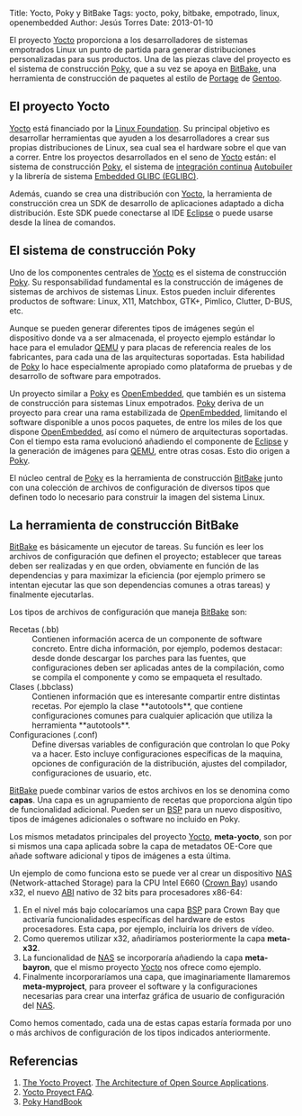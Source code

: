 Title: Yocto, Poky y BitBake
Tags: yocto, poky, bitbake, empotrado, linux, openembedded
Author: Jesús Torres
Date: 2013-01-10

El proyecto [Yocto] proporciona a los desarrolladores de sistemas empotrados
Linux un punto de partida para generar distribuciones personalizadas para
sus productos. Una de las piezas clave del proyecto es el sistema de
construcción [Poky], que a su vez se apoya en [BitBake], una herramienta de
construcción de paquetes al estilo de
[Portage](http://es.wikipedia.org/wiki/Portage_(software)) de
[Gentoo](http://www.gentoo.org/).

## El proyecto Yocto

[Yocto] está financiado por la [Linux Foundation](http://www.linuxfoundation.org/).
Su principal objetivo es desarrollar herramientas que ayuden a los desarrolladores
a crear sus propias distribuciones de Linux, sea cual sea el hardware sobre el que
van a correr. Entre los proyectos desarrollados en el seno de [Yocto] están:
el sistema de construcción [Poky], el sistema de
[integración continua](http://es.wikipedia.org/wiki/Integraci%C3%B3n_continua)
[Autobuiler](http://autobuilder.yoctoproject.org/) y la librería de sistema
[Embedded GLIBC (EGLIBC)](http://www.eglibc.org/).

Además, cuando se crea una distribución con [Yocto], la herramienta de construcción
crea un SDK de desarrollo de aplicaciones adaptado a dicha distribución. Este
SDK puede conectarse al IDE [Eclipse] o puede usarse desde la línea de comandos.

## El sistema de construcción Poky

Uno de los componentes centrales de [Yocto] es el sistema de construcción [Poky].
Su responsabilidad fundamental es la construcción de imágenes de sistemas de
archivos de sistemas Linux. Estos pueden incluir diferentes productos de software:
Linux, X11, Matchbox, GTK+, Pimlico, Clutter, D-BUS, etc.

Aunque se pueden generar diferentes tipos de imágenes según el dispositivo donde
va a ser almacenada, el proyecto ejemplo estándar lo hace para el emulador [QEMU]
y para placas de referencia reales de los fabricantes, para cada una de las
arquitecturas soportadas. Esta habilidad de [Poky] lo hace especialmente
apropiado como plataforma de pruebas y de desarrollo de software para empotrados.

Un proyecto similar a [Poky] es [OpenEmbedded], que también es un sistema de construcción
para sistemas Linux empotrados. [Poky] deriva de un proyecto para crear
una rama estabilizada de [OpenEmbedded], limitando el software disponible a unos
pocos paquetes, de entre los miles de los que dispone [OpenEmbedded], así como el número
de arquitecturas soportadas. Con el tiempo esta rama evolucionó añadiendo
el componente de [Eclipse] y la generación de imágenes para [QEMU], entre otras cosas.
Esto dio origen a [Poky].

El núcleo central de [Poky] es la herramienta de construcción [BitBake] junto
con una colección de archivos de configuración de diversos tipos que definen
todo lo necesario para construir la imagen del sistema Linux.

## La herramienta de construcción BitBake

[BitBake] es básicamente un ejecutor de tareas. Su función es leer los archivos
de configuración que definen el proyecto; establecer que tareas deben ser realizadas
y en que orden, obviamente en función de las dependencias y para maximizar la eficiencia
(por ejemplo primero se intentan ejecutar las que son dependencias comunes a otras tareas)
y finalmente ejecutarlas.

Los tipos de archivos de configuración que maneja [BitBake] son:

<dl>
 <dt>Recetas (.bb)</dt>
 <dd>Contienen información acerca de un componente de software concreto. Entre
 dicha información, por ejemplo, podemos destacar: desde donde descargar los
 parches para las fuentes, que configuraciones deben ser aplicadas antes de
 la compilación, como se compila el componente y como se empaqueta el resultado.</dd>
 <dt>Clases (.bbclass)</dt>
 <dd>Contienen información que es interesante compartir entre distintas recetas.
 Por ejemplo la clase **autotools**, que contiene configuraciones comunes para
 cualquier aplicación que utiliza la herramienta **autotools**.</dd>
 <dt>Configuraciones (.conf)</dt>
 <dd>Define diversas variables de configuración que controlan lo que Poky va
 a hacer. Esto incluye configuraciones específicas de la maquina, opciones de
 configuración de la distribución, ajustes del compilador, configuraciones de
 usuario, etc.</dd>
</dl>

[BitBake] puede combinar varios de estos archivos en los se denomina como **capas**.
Una capa es un agrupamiento de recetas que proporciona algún tipo de funcionalidad
adicional. Pueden ser un [BSP] para un nuevo dispositivo, tipos de imágenes
adicionales o software no incluido en Poky.

Los mismos metadatos principales del proyecto [Yocto], **meta-yocto**, son por si
mismos una capa aplicada sobre la capa de metadatos OE-Core que añade software
adicional y tipos de imágenes a esta última.

Un ejemplo de como funciona esto se puede ver al crear un dispositivo [NAS]
(Network-attached Storage) para la CPU Intel E660
([Crown Bay](http://www.intel.com/p/es_XL/embedded/hwsw/hardware/atom-e6xx/overview))
usando x32, el nuevo [ABI] nativo de 32 bits para procesadores x86-64:
    
 1. En el nivel más bajo colocaríamos una capa [BSP] para Crown Bay que activaría
 funcionalidades específicas del hardware de estos procesadores.
 Esta capa, por ejemplo, incluiría los drivers de vídeo.
 2. Como queremos utilizar x32, añadiríamos posteriormente la capa **meta-x32**.
 3. La funcionalidad de [NAS] se incorporaría añadiendo la capa **meta-bayron**,
 que el mismo proyecto [Yocto] nos ofrece como ejemplo.
 4. Finalmente incorporaríamos una capa, que imaginariamente llamaremos
 **meta-myproject**, para proveer el software y la configuraciones necesarias
 para crear una interfaz gráfica de usuario de configuración del [NAS].

Como hemos comentado, cada una de estas capas estaría formada por uno o más
archivos de configuración de los tipos indicados anteriormente.

## Referencias

 1. [The Yocto Proyect](http://www.aosabook.org/en/yocto.html).
 [The Architecture of Open Source Applications](http://www.aosabook.org/).
 2. [Yocto Proyect FAQ](https://wiki.yoctoproject.org/wiki/FAQ).
 3. [Poky HandBook](http://www.yoctoproject.org/docs/1.0/poky-ref-manual/poky-ref-manual.html)

[Yocto]: https://www.yoctoproject.org/ "Yocto Project"
[Poky]: http://www.pokylinux.org/ "Poky Plataform Builder"
[BitBake]: http://en.wikipedia.org/wiki/BitBake "BitBake"
[QEMU]: http://wiki.qemu.org/ "QEMU"
[OpenEmbedded]: http://www.openembedded.org/ "OpenEmbedded"
[Eclipse]: http://www.eclipse.org/ "Eclipse IDE"
[NAS]: http://es.wikipedia.org/wiki/Network-attached_storage "Network-attached storage"
[ABI]: http://en.wikipedia.org/wiki/Application_binary_interface "Application binary interface"
[BSP]: http://en.wikipedia.org/wiki/Board_support_package "Board Support Package"